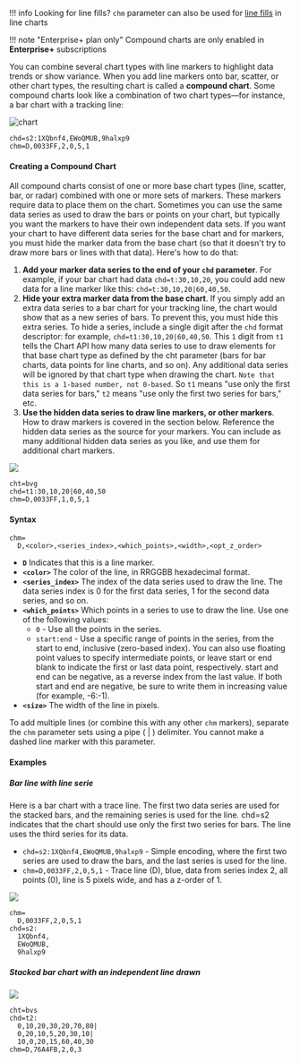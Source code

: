 !!! info Looking for line fills?
    `chm` parameter can also be used for [line fills](/line-charts/#line-fills) in line charts

!!! note "Enterprise+ plan only"
    Compound charts are only enabled in **Enterprise+** subscriptions

You can combine several chart types with line markers <!--or candlestick--> to highlight data trends or show variance. When you add line <!--or candlestick--> markers onto bar, scatter, or other chart types, the resulting chart is called a **compound chart**. Some compound charts look like a combination of two chart types—for instance, a bar chart with a tracking line:


![chart](https://image-charts.com/chart?ichm=603295ccdd64d1c07fccc0e98bdd1ed9e7daba065b274f14168b0a6214d153c0&cht=bvs&chbh=5,2&chm=D,0033FF,2,0,5,1&chs=700x200&chd=s2:1XQbnf4,EWoQMUB,9halxp9&chco=4D89F9,C6D9FD&icac=fgribreau)

```
chd=s2:1XQbnf4,EWoQMUB,9halxp9
chm=D,0033FF,2,0,5,1
```

#### Creating a Compound Chart

All compound charts consist of one or more base chart types (line, scatter, bar, or radar) combined with one or more sets of markers. These markers require data to place them on the chart. Sometimes you can use the same data series as used to draw the bars or points on your chart, but typically you want the markers to have their own independent data sets. If you want your chart to have different data series for the base chart and for markers, you must hide the marker data from the base chart (so that it doesn't try to draw more bars or lines with that data). Here's how to do that:

1. **Add your marker data series to the end of your `chd` parameter**. For example, if your bar chart had data `chd=t:30,10,20`, you could add new data for a line marker like this: `chd=t:30,10,20|60,40,50`.
2. **Hide your extra marker data from the base chart**. If you simply add an extra data series to a bar chart for your tracking line, the chart would show that as a new series of bars. To prevent this, you must hide this extra series. To hide a series, include a single digit after the `chd` format descriptor: for example, `chd=t1:30,10,20|60,40,50`. This `1` digit from `t1` tells the Chart API how many data series to use to draw elements for that base chart type as defined by the cht parameter (bars for bar charts, data points for line charts, and so on). Any additional data series will be ignored by that chart type when drawing the chart. `Note that this is a 1-based number, not 0-based`. So `t1` means "use only the first data series for bars," `t2` means "use only the first two series for bars," etc.
3. **Use the hidden data series to draw <!--candlestick markers,--> line markers, or other markers**. How to draw markers is covered in the section below. Reference the hidden data series as the source for your markers. You can include as many additional hidden data series as you like, and use them for additional chart markers.

![](https://image-charts.com/chart?ichm=d13ef0147274251cf72c1814e32339b7e6a8f59a8716e5186664763d86de90ba&cht=bvg&chm=D,009900,1,0,5,1&chs=700x200&chd=t1:30,10,20|60,40,50&chxt=y&chco=224499&icac=fgribreau)

```
cht=bvg
chd=t1:30,10,20|60,40,50
chm=D,0033FF,1,0,5,1
```

#### Syntax

```
chm=
  D,<color>,<series_index>,<which_points>,<width>,<opt_z_order>
```

- **`D`** Indicates that this is a line marker.
- **`<color>`** The color of the line, in RRGGBB hexadecimal format.
- **`<series_index>`** The index of the data series used to draw the line. The data series index is 0 for the first data series, 1 for the second data series, and so on.
- **`<which_points>`** Which points in a series to use to draw the line. Use one of the following values:
    - `0` - Use all the points in the series.
    - `start:end` - Use a specific range of points in the series, from the start to end, inclusive (zero-based index). You can also use floating point values to specify intermediate points, or leave start or end blank to indicate the first or last data point, respectively. start and end can be negative, as a reverse index from the last value. If both start and end are negative, be sure to write them in increasing value (for example, -6:-1).
- **`<size>`** The width of the line in pixels.
<!--- **`<opt_z_order>`** [Optional] The layer on which to draw the marker, compared to other markers and all other chart elements. This is a floating point number from -1.0 to 1.0, inclusive, where -1.0 is the bottom and 1.0 is the top. Chart elements (lines and bars) are just lower than zero. If two markers have the same value, they are drawn in the order given by the URL. Default value is 0.0 (just above the chart elements).-->

To add multiple lines (or combine this with any other `chm` markers), separate the `chm` parameter sets using a pipe ( | ) delimiter. You cannot make a dashed line marker with this parameter.

#### Examples

##### Bar line with line serie

Here is a bar chart with a trace line. The first two data series are used for the stacked bars, and the remaining series is used for the line. chd=s2 indicates that the chart should use only the first two series for bars. The line uses the third series for its data.

- `chd=s2:1XQbnf4,EWoQMUB,9halxp9` - Simple encoding, where the first two series are used to draw the bars, and the last series is used for the line.
- `chm=D,0033FF,2,0,5,1` - Trace line (D), blue, data from series index 2, all points (0), line is 5 pixels wide, and has a z-order of 1.


![](https://image-charts.com/chart?ichm=ad2e1cf9533712eb2c76593bc1e48cd5caab6b56f350d0a16e08ac3b50edf8ab&cht=bvs&chbh=5,2&chm=D,0033FF,2,0,5,1&chs=700x200&chd=s2:1XQbnf4,EWoQMUB,9halxp9&chco=224499,009900&chxt=x,y&chxl=0:|Jan|Feb|Mar|Apr|May|Jun|Jul&icac=fgribreau)

```
chm=
  D,0033FF,2,0,5,1
chd=s2:
  1XQbnf4,
  EWoQMUB,
  9halxp9
```

##### Stacked bar chart with an independent line drawn


![](https://image-charts.com/chart?ichm=52a3cb35f5b6f08934e7d3244d74778f2afa7f06a33187a0335381a911b7264c&cht=bvs&chs=700x200&chbh=15,10&chd=t2:0,10,20,30,20,70,80|0,20,10,5,20,30,10|10,0,20,15,60,40,30&chco=224499,009900&chxt=x,y&chm=D,76A4FB,2,0,3&chxl=0:|Jan|Feb|Mar|Apr|May|Jun|Jul&icac=fgribreau)


```
cht=bvs
chd=t2:
  0,10,20,30,20,70,80|
  0,20,10,5,20,30,10|
  10,0,20,15,60,40,30
chm=D,76A4FB,2,0,3
```
